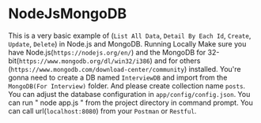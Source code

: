 # NodeJsMongoDB
This is a very basic example of (`List All Data`, `Detail By Each Id`, `Create`, `Update`, `Delete`) in Node.js and MongoDB.  Running Locally Make sure you have Node.js(`https://nodejs.org/en/`) and the MongoDB for 32-bit(`https://www.mongodb.org/dl/win32/i386`) and for others (`https://www.mongodb.com/download-center/community`) installed.  You're gonna need to create a DB named `InterviewDB` and import from the `MongoDB(For Interview)` folder. And please create collection name `posts`. You can adjust the database configuration in `app/config/config.json`.  You can run " node app.js " from the project directory in command prompt.  You can call url(`localhost:8080`) from your `Postman` or `Restful`.
